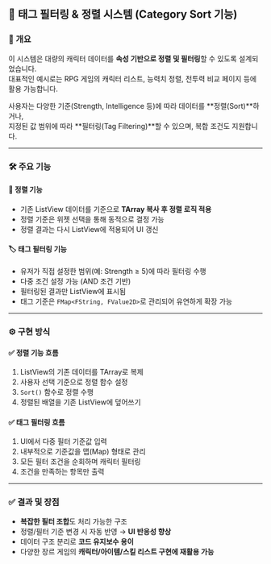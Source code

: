 ## 🧮 태그 필터링 & 정렬 시스템 (Category Sort 기능)

### 📌 개요

이 시스템은 대량의 캐릭터 데이터를 **속성 기반으로 정렬 및 필터링**할 수 있도록 설계되었습니다.  
대표적인 예시로는 RPG 게임의 캐릭터 리스트, 능력치 정렬, 전투력 비교 페이지 등에 활용 가능합니다.

사용자는 다양한 기준(Strength, Intelligence 등)에 따라 데이터를 **정렬(Sort)**하거나,  
지정된 값 범위에 따라 **필터링(Tag Filtering)**할 수 있으며, 복합 조건도 지원합니다.

---

### 🛠️ 주요 기능

#### 🔢 정렬 기능
- 기존 ListView 데이터를 기준으로 **TArray 복사 후 정렬 로직 적용**
- 정렬 기준은 위젯 선택을 통해 동적으로 결정 가능
- 정렬 결과는 다시 ListView에 적용되어 UI 갱신

#### 🏷️ 태그 필터링 기능
- 유저가 직접 설정한 범위(예: Strength ≥ 5)에 따라 필터링 수행
- 다중 조건 설정 가능 (AND 조건 기반)
- 필터링된 결과만 ListView에 표시됨
- 태그 기준은 `FMap<FString, FValue2D>`로 관리되어 유연하게 확장 가능

---

### ⚙️ 구현 방식

#### ✅ 정렬 기능 흐름
1. ListView의 기존 데이터를 TArray로 복제
2. 사용자 선택 기준으로 정렬 함수 설정
3. `Sort()` 함수로 정렬 수행
4. 정렬된 배열을 기존 ListView에 덮어쓰기

#### ✅ 태그 필터링 흐름
1. UI에서 다중 필터 기준값 입력
2. 내부적으로 기준값을 맵(Map) 형태로 관리
3. 모든 필터 조건을 순회하며 캐릭터 필터링
4. 조건을 만족하는 항목만 출력

---

### ✅ 결과 및 장점

- **복잡한 필터 조합**도 처리 가능한 구조
- 정렬/필터 기준 변경 시 자동 반영 → **UI 반응성 향상**
- 데이터 구조 분리로 **코드 유지보수 용이**
- 다양한 장르 게임의 **캐릭터/아이템/스킬 리스트 구현에 재활용 가능**
